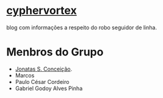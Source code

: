 # [cyphervortex](https://cypher-vortex.github.io/cypherblog/)
blog com informações a respeito do robo seguidor de linha.

# Menbros do Grupo
- [Jonatas S. Conceição](https://github.com/JonatasSC).
- Marcos
- Paulo César Cordeiro
- Gabriel Godoy Alves Pinha

  

